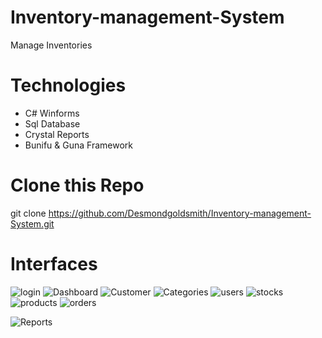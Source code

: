 # Inventory-management-System
Manage Inventories

# Technologies
* C# Winforms
* Sql Database
* Crystal Reports
* Bunifu & Guna Framework

# Clone this Repo
git clone https://github.com/Desmondgoldsmith/Inventory-management-System.git

# Interfaces
![login](https://user-images.githubusercontent.com/62439177/187102046-ff13cce9-4ab9-4908-88ff-61683858fa3b.PNG)
![Dashboard](https://user-images.githubusercontent.com/62439177/187102073-71f0f14e-1b4b-42c4-8282-7987687adf39.PNG)
![Customer](https://user-images.githubusercontent.com/62439177/187102093-8a324836-7d56-44e5-ad53-71e735cbcdb6.PNG)
![Categories](https://user-images.githubusercontent.com/62439177/187102112-bf670692-6988-48a4-b071-6b2b55edf30f.PNG)
![users](https://user-images.githubusercontent.com/62439177/187102149-b4089426-e547-4c27-a63b-2018b2389c8a.PNG)
![stocks](https://user-images.githubusercontent.com/62439177/187102202-800313fe-75e6-4051-8da8-377ece770078.PNG)
![products](https://user-images.githubusercontent.com/62439177/187102256-2b45b883-a506-4e2a-ab45-48809768cec7.PNG)
![orders](https://user-images.githubusercontent.com/62439177/187102272-03afe6cf-c25e-415d-8b62-f045612a7541.PNG)

![Reports](https://user-images.githubusercontent.com/62439177/187103037-a6e02fc0-1fba-4612-bb19-d6603081de71.PNG)
